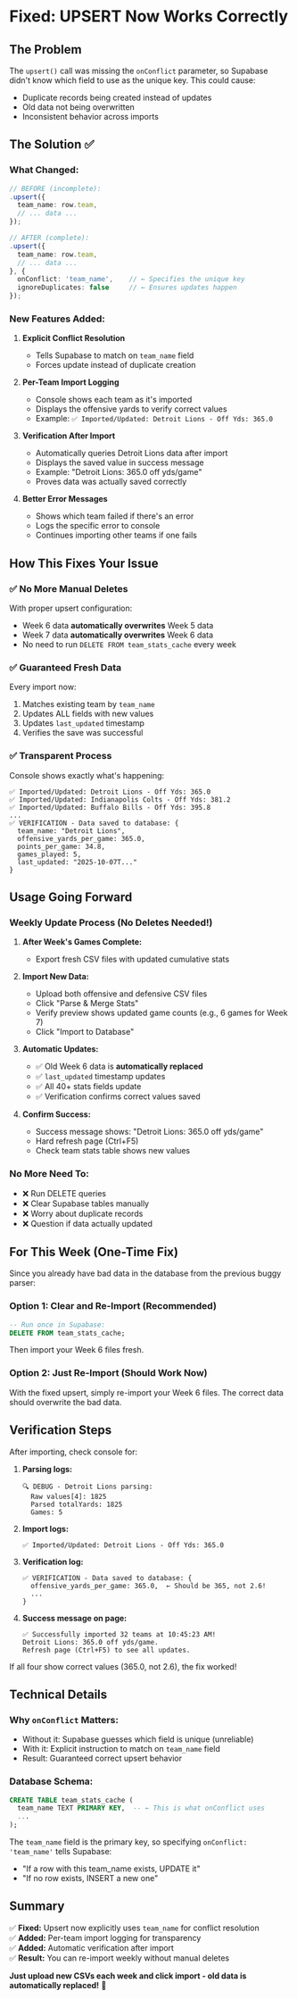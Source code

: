 # Fixed: UPSERT Now Works Correctly

## The Problem
The `upsert()` call was missing the `onConflict` parameter, so Supabase didn't know which field to use as the unique key. This could cause:
- Duplicate records being created instead of updates
- Old data not being overwritten
- Inconsistent behavior across imports

## The Solution ✅

### What Changed:
```typescript
// BEFORE (incomplete):
.upsert({
  team_name: row.team,
  // ... data ...
});

// AFTER (complete):
.upsert({
  team_name: row.team,
  // ... data ...
}, {
  onConflict: 'team_name',    // ← Specifies the unique key
  ignoreDuplicates: false     // ← Ensures updates happen
});
```

### New Features Added:

1. **Explicit Conflict Resolution**
   - Tells Supabase to match on `team_name` field
   - Forces update instead of duplicate creation

2. **Per-Team Import Logging**
   - Console shows each team as it's imported
   - Displays the offensive yards to verify correct values
   - Example: `✅ Imported/Updated: Detroit Lions - Off Yds: 365.0`

3. **Verification After Import**
   - Automatically queries Detroit Lions data after import
   - Displays the saved value in success message
   - Example: "Detroit Lions: 365.0 off yds/game"
   - Proves data was actually saved correctly

4. **Better Error Messages**
   - Shows which team failed if there's an error
   - Logs the specific error to console
   - Continues importing other teams if one fails

## How This Fixes Your Issue

### ✅ **No More Manual Deletes**
With proper upsert configuration:
- Week 6 data **automatically overwrites** Week 5 data
- Week 7 data **automatically overwrites** Week 6 data
- No need to run `DELETE FROM team_stats_cache` every week

### ✅ **Guaranteed Fresh Data**
Every import now:
1. Matches existing team by `team_name`
2. Updates ALL fields with new values
3. Updates `last_updated` timestamp
4. Verifies the save was successful

### ✅ **Transparent Process**
Console shows exactly what's happening:
```
✅ Imported/Updated: Detroit Lions - Off Yds: 365.0
✅ Imported/Updated: Indianapolis Colts - Off Yds: 381.2
✅ Imported/Updated: Buffalo Bills - Off Yds: 395.8
...
✅ VERIFICATION - Data saved to database: {
  team_name: "Detroit Lions",
  offensive_yards_per_game: 365.0,
  points_per_game: 34.8,
  games_played: 5,
  last_updated: "2025-10-07T..."
}
```

## Usage Going Forward

### Weekly Update Process (No Deletes Needed!)

1. **After Week's Games Complete:**
   - Export fresh CSV files with updated cumulative stats

2. **Import New Data:**
   - Upload both offensive and defensive CSV files
   - Click "Parse & Merge Stats"
   - Verify preview shows updated game counts (e.g., 6 games for Week 7)
   - Click "Import to Database"

3. **Automatic Updates:**
   - ✅ Old Week 6 data is **automatically replaced**
   - ✅ `last_updated` timestamp updates
   - ✅ All 40+ stats fields update
   - ✅ Verification confirms correct values saved

4. **Confirm Success:**
   - Success message shows: "Detroit Lions: 365.0 off yds/game"
   - Hard refresh page (Ctrl+F5)
   - Check team stats table shows new values

### No More Need To:
- ❌ Run DELETE queries
- ❌ Clear Supabase tables manually
- ❌ Worry about duplicate records
- ❌ Question if data actually updated

## For This Week (One-Time Fix)

Since you already have bad data in the database from the previous buggy parser:

### Option 1: Clear and Re-Import (Recommended)
```sql
-- Run once in Supabase:
DELETE FROM team_stats_cache;
```
Then import your Week 6 files fresh.

### Option 2: Just Re-Import (Should Work Now)
With the fixed upsert, simply re-import your Week 6 files. The correct data should overwrite the bad data.

## Verification Steps

After importing, check console for:

1. **Parsing logs:**
   ```
   🔍 DEBUG - Detroit Lions parsing:
     Raw values[4]: 1825
     Parsed totalYards: 1825
     Games: 5
   ```

2. **Import logs:**
   ```
   ✅ Imported/Updated: Detroit Lions - Off Yds: 365.0
   ```

3. **Verification log:**
   ```
   ✅ VERIFICATION - Data saved to database: {
     offensive_yards_per_game: 365.0,  ← Should be 365, not 2.6!
     ...
   }
   ```

4. **Success message on page:**
   ```
   ✅ Successfully imported 32 teams at 10:45:23 AM! 
   Detroit Lions: 365.0 off yds/game. 
   Refresh page (Ctrl+F5) to see all updates.
   ```

If all four show correct values (365.0, not 2.6), the fix worked!

## Technical Details

### Why `onConflict` Matters:
- Without it: Supabase guesses which field is unique (unreliable)
- With it: Explicit instruction to match on `team_name` field
- Result: Guaranteed correct upsert behavior

### Database Schema:
```sql
CREATE TABLE team_stats_cache (
  team_name TEXT PRIMARY KEY,  -- ← This is what onConflict uses
  ...
);
```

The `team_name` field is the primary key, so specifying `onConflict: 'team_name'` tells Supabase:
- "If a row with this team_name exists, UPDATE it"
- "If no row exists, INSERT a new one"

## Summary

✅ **Fixed:** Upsert now explicitly uses `team_name` for conflict resolution  
✅ **Added:** Per-team import logging for transparency  
✅ **Added:** Automatic verification after import  
✅ **Result:** You can re-import weekly without manual deletes  

**Just upload new CSVs each week and click import - old data is automatically replaced!** 🎯
